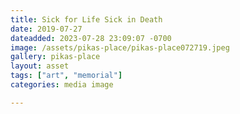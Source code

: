 ```yaml
---
title: Sick for Life Sick in Death
date: 2019-07-27
dateadded: 2023-07-28 23:09:07 -0700
image: /assets/pikas-place/pikas-place072719.jpeg
gallery: pikas-place
layout: asset
tags: ["art", "memorial"]
categories: media image

--- 
```

